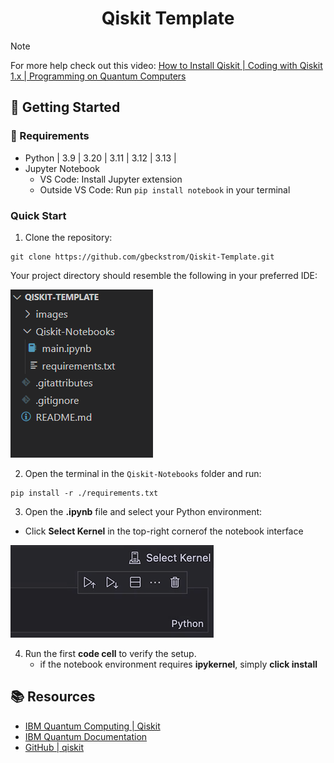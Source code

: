 <h1 align="center">Qiskit Template</h1>

> [!NOTE]
> For more help check out this video: [How to Install Qiskit | Coding with Qiskit 1.x | Programming on Quantum Computers](https://youtu.be/dZWz4Gs_BuI?si=m1JOLvMsmwZMCxka)

##  🌱 Getting Started

### 🧰 Requirements
- Python | 3.9 | 3.20 | 3.11 | 3.12 | 3.13 |
- Jupyter Notebook
  - VS Code: Install Jupyter extension
  - Outside VS Code: Run ```pip install notebook``` in your terminal

### Quick Start
1. Clone the repository:
```
git clone https://github.com/gbeckstrom/Qiskit-Template.git
```
Your project directory should resemble the following in your preferred IDE:

![qiskit-temp_01](images/qiskit-temp_01.png)

2. Open the terminal in the ``Qiskit-Notebooks`` folder and run:
```
pip install -r ./requirements.txt
```

3. Open the **.ipynb** file and select your Python environment:
- Click **Select Kernel** in the top-right cornerof the notebook interface

![qiskit-temp_02](images/qiskit-temp_02.png)

4. Run the first **code cell** to verify the setup.
   - if the notebook environment requires **ipykernel**, simply **click install** 


## 📚 Resources
- [IBM Quantum Computing | Qiskit](https://www.ibm.com/quantum/qiskit)
- [IBM Quantum Documentation](https://quantum.cloud.ibm.com/docs/en)
- [GitHub | qiskit](https://github.com/Qiskit/qiskit)
